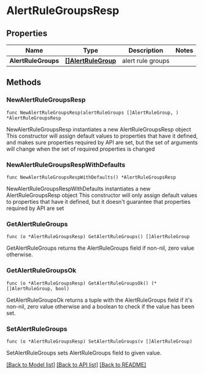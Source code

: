 # AlertRuleGroupsResp

## Properties

Name | Type | Description | Notes
------------ | ------------- | ------------- | -------------
**AlertRuleGroups** | [**[]AlertRuleGroup**](AlertRuleGroup.md) | alert rule groups | 

## Methods

### NewAlertRuleGroupsResp

`func NewAlertRuleGroupsResp(alertRuleGroups []AlertRuleGroup, ) *AlertRuleGroupsResp`

NewAlertRuleGroupsResp instantiates a new AlertRuleGroupsResp object
This constructor will assign default values to properties that have it defined,
and makes sure properties required by API are set, but the set of arguments
will change when the set of required properties is changed

### NewAlertRuleGroupsRespWithDefaults

`func NewAlertRuleGroupsRespWithDefaults() *AlertRuleGroupsResp`

NewAlertRuleGroupsRespWithDefaults instantiates a new AlertRuleGroupsResp object
This constructor will only assign default values to properties that have it defined,
but it doesn't guarantee that properties required by API are set

### GetAlertRuleGroups

`func (o *AlertRuleGroupsResp) GetAlertRuleGroups() []AlertRuleGroup`

GetAlertRuleGroups returns the AlertRuleGroups field if non-nil, zero value otherwise.

### GetAlertRuleGroupsOk

`func (o *AlertRuleGroupsResp) GetAlertRuleGroupsOk() (*[]AlertRuleGroup, bool)`

GetAlertRuleGroupsOk returns a tuple with the AlertRuleGroups field if it's non-nil, zero value otherwise
and a boolean to check if the value has been set.

### SetAlertRuleGroups

`func (o *AlertRuleGroupsResp) SetAlertRuleGroups(v []AlertRuleGroup)`

SetAlertRuleGroups sets AlertRuleGroups field to given value.



[[Back to Model list]](../README.md#documentation-for-models) [[Back to API list]](../README.md#documentation-for-api-endpoints) [[Back to README]](../README.md)


